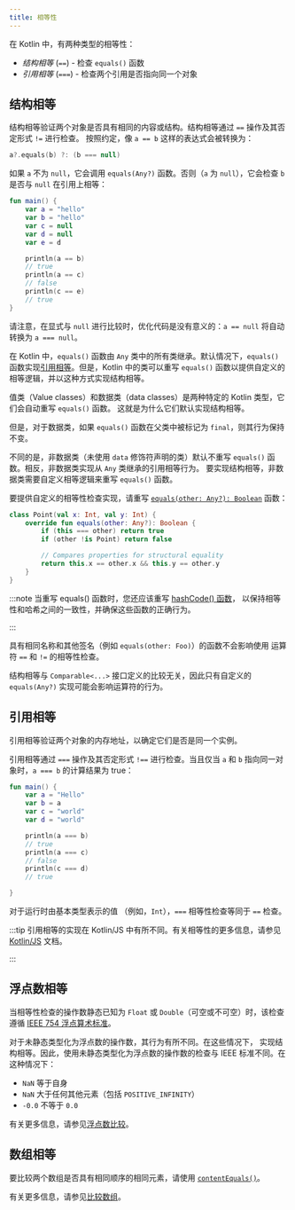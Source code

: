 ```yaml
---
title: 相等性
---
```

在 Kotlin 中，有两种类型的相等性：

* _结构相等_ (`==`) - 检查 `equals()` 函数
* _引用相等_ (`===`) - 检查两个引用是否指向同一个对象

## 结构相等

结构相等验证两个对象是否具有相同的内容或结构。结构相等通过 `==` 操作及其否定形式 `!=` 进行检查。
按照约定，像 `a == b` 这样的表达式会被转换为：

```kotlin
a?.equals(b) ?: (b === null)
```

如果 `a` 不为 `null`，它会调用 `equals(Any?)` 函数。否则（`a` 为 `null`），它会检查 `b` 是否与 `null` 在引用上相等：

```kotlin
fun main() {
    var a = "hello"
    var b = "hello"
    var c = null
    var d = null
    var e = d

    println(a == b)
    // true
    println(a == c)
    // false
    println(c == e)
    // true
}
```

请注意，在显式与 `null` 进行比较时，优化代码是没有意义的：`a == null` 将自动转换为 `a === null`。

在 Kotlin 中，`equals()` 函数由 `Any` 类中的所有类继承。默认情况下，`equals()` 函数实现[引用相等](#referential-equality)。但是，Kotlin 中的类可以重写 `equals()` 函数以提供自定义的相等逻辑，并以这种方式实现结构相等。

值类（Value classes）和数据类（data classes）是两种特定的 Kotlin 类型，它们会自动重写 `equals()` 函数。
这就是为什么它们默认实现结构相等。

但是，对于数据类，如果 `equals()` 函数在父类中被标记为 `final`，则其行为保持不变。

不同的是，非数据类（未使用 `data` 修饰符声明的类）默认不重写 `equals()` 函数。相反，非数据类实现从 `Any` 类继承的引用相等行为。
要实现结构相等，非数据类需要自定义相等逻辑来重写 `equals()` 函数。

要提供自定义的相等性检查实现，请重写
[`equals(other: Any?): Boolean`](https://kotlinlang.org/api/latest/jvm/stdlib/kotlin/-any/equals.html) 函数：

```kotlin
class Point(val x: Int, val y: Int) {
    override fun equals(other: Any?): Boolean {
        if (this === other) return true
        if (other !is Point) return false

        // Compares properties for structural equality
        return this.x == other.x && this.y == other.y
    }
}
``` 
:::note
当重写 equals() 函数时，您还应该重写 [hashCode() 函数](https://kotlinlang.org/api/latest/jvm/stdlib/kotlin/-any/hash-code.html)，
以保持相等性和哈希之间的一致性，并确保这些函数的正确行为。

:::

具有相同名称和其他签名（例如 `equals(other: Foo)`）的函数不会影响使用
运算符 `==` 和 `!=` 的相等性检查。

结构相等与 `Comparable<...>` 接口定义的比较无关，因此只有自定义的 `equals(Any?)` 实现可能会影响运算符的行为。

## 引用相等

引用相等验证两个对象的内存地址，以确定它们是否是同一个实例。

引用相等通过 `===` 操作及其否定形式 `!==` 进行检查。当且仅当 `a` 和 `b` 指向同一对象时，`a === b` 的计算结果为 true：

```kotlin
fun main() {
    var a = "Hello"
    var b = a
    var c = "world"
    var d = "world"

    println(a === b)
    // true
    println(a === c)
    // false
    println(c === d)
    // true

}
```

对于运行时由基本类型表示的值
（例如，`Int`），`===` 相等性检查等同于 `==` 检查。

:::tip
引用相等的实现在 Kotlin/JS 中有所不同。有关相等性的更多信息，请参见 [Kotlin/JS](js-interop#equality) 文档。

:::

## 浮点数相等

当相等性检查的操作数静态已知为 `Float` 或 `Double`（可空或不可空）时，该检查遵循
[IEEE 754 浮点算术标准](https://en.wikipedia.org/wiki/IEEE_754)。

对于未静态类型化为浮点数的操作数，其行为有所不同。在这些情况下，
实现结构相等。因此，使用未静态类型化为浮点数的操作数的检查与
IEEE 标准不同。在这种情况下：

* `NaN` 等于自身
* `NaN` 大于任何其他元素（包括 `POSITIVE_INFINITY`）
* `-0.0` 不等于 `0.0`

有关更多信息，请参见[浮点数比较](numbers#floating-point-numbers-comparison)。

## 数组相等

要比较两个数组是否具有相同顺序的相同元素，请使用 [`contentEquals()`](https://kotlinlang.org/api/latest/jvm/stdlib/kotlin.collections/content-equals.html)。

有关更多信息，请参见[比较数组](arrays#compare-arrays)。